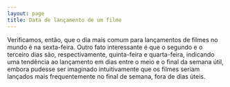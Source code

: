 ```yaml
---
layout: page
title: Data de lançamento de um filme
---
```

<script type="text/javascript">
    loadMoviesData().then(_ => {
        const chartData = moviesData.reduce((chartData, row) => {
        if (row.release_date) {
                const releaseDate = new Date(row.release_date);
                if (releaseDate instanceof Date && isFinite(releaseDate)) {
                    // Tries to fix a problem due to the date being created in UTC timezone.
                    releaseDate.setHours(releaseDate.getHours() + 12);
                    chartData[releaseDate.getDay()][1]++;
                }
            }
            return chartData;
        }, [
        ["Domingo", 0],
        ["Segunda", 0],
        ["Terça", 0],
        ["Quarta", 0],
        ["Quinta", 0],
        ["Sexta", 0],
        ["Sábado", 0]
    ]);
    const totalValidDates = chartData.reduce((sum, day) => sum + day[1], 0);
    // Get the percentage of each day.
    chartData.forEach(day => day[1] = day[1] * 100 / totalValidDates);

    Highcharts.chart('container', {
        chart: {
            type: 'column'
        },
        title: {
            text: 'Dia do lançamento de um filme'
        },
        xAxis: {
            type: 'category',
            labels: {
                style: {
                    fontSize: '13px',
                    fontFamily: 'Verdana, sans-serif'
                }
            }
        },
        yAxis: {
            min: 0,
            title: {
                text: 'Lançamentos no dia (%)'
            }
        },
        legend: {
            enabled: false
        },
        tooltip: {
            pointFormat: '{series.name}: <b>{point.y:.1f}%</b>'
        },
        credits: {
            enabled: false
        },
        series: [{
            name: 'Porcentagem de filmes lançados no dia',
            data: chartData,
            dataLabels: {
                enabled: true,
                rotation: -90,
                color: '#FFFFFF',
                align: 'right',
                format: '{point.y:.1f}', // one decimal
                y: 10, // 10 pixels down from the top
                style: {
                    fontSize: '13px',
                    fontFamily: 'Verdana, sans-serif'
                }
            }
        }]
    });
  });
</script>
<div id="container"></div>
<p class="message">
Verificamos, então, que o dia mais comum para lançamentos de filmes no mundo é na sexta-feira. Outro fato interessante é que o segundo e o terceiro dias são, respectivamente, quinta-feira e quarta-feira, indicando uma tendência ao lançamento em dias entre o meio e o final da semana útil, embora pudesse ser imaginado intuitivamente que os filmes seriam lançados mais frequentemente no final de semana, fora de dias úteis.
</p>
